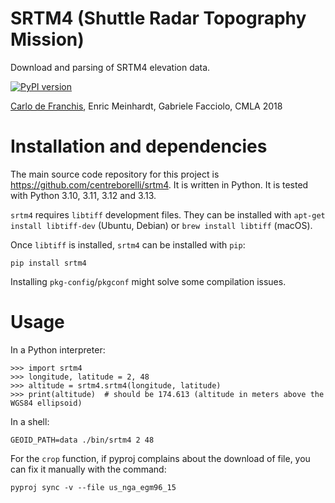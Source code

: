 # SRTM4 (Shuttle Radar Topography Mission)

Download and parsing of SRTM4 elevation data.

[![PyPI version](https://img.shields.io/pypi/v/srtm4)](https://pypi.org/project/srtm4)

[Carlo de Franchis](mailto:carlo.de-franchis@cmla.ens-cachan.fr), Enric
Meinhardt, Gabriele Facciolo, CMLA 2018

# Installation and dependencies

The main source code repository for this project is https://github.com/centreborelli/srtm4.
It is written in Python. It is tested with Python 3.10, 3.11, 3.12 and 3.13.

`srtm4` requires `libtiff` development files. They can be installed with
`apt-get install libtiff-dev` (Ubuntu, Debian) or `brew install libtiff`
(macOS).

Once `libtiff` is installed, `srtm4` can be installed with `pip`:

    pip install srtm4

Installing `pkg-config`/`pkgconf` might solve some compilation issues.

# Usage

In a Python interpreter:

    >>> import srtm4
    >>> longitude, latitude = 2, 48
    >>> altitude = srtm4.srtm4(longitude, latitude)
    >>> print(altitude)  # should be 174.613 (altitude in meters above the WGS84 ellipsoid)

In a shell:

    GEOID_PATH=data ./bin/srtm4 2 48

For the `crop` function, if pyproj complains about the download of file, you can fix it manually with the command:

    pyproj sync -v --file us_nga_egm96_15

